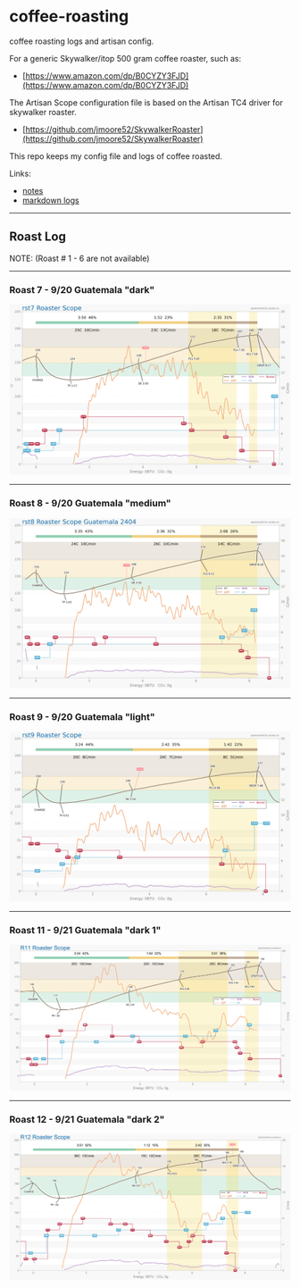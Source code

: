 # coffee-roasting

coffee roasting logs and artisan config.

For a generic Skywalker/itop 500 gram coffee roaster, such as:
 - [https://www.amazon.com/dp/B0CYZY3FJD](https://www.amazon.com/dp/B0CYZY3FJD)

The Artisan Scope configuration file is based on the Artisan TC4 driver for skywalker roaster.
 - [https://github.com/jmoore52/SkywalkerRoaster](https://github.com/jmoore52/SkywalkerRoaster)

This repo keeps my config file and logs of coffee roasted.

Links:
 - [notes](notes/)
 - [markdown logs](md/)


---
## Roast Log

NOTE: (Roast # 1 - 6 are not available)

---
### Roast 7 - 9/20 Guatemala "dark"
![Roast 7](logs/img/roast_25-09-20_1158.png)

---
### Roast 8 - 9/20 Guatemala "medium"
![Roast 8](logs/img/roast_25-09-20_1215.png)

---
### Roast 9 - 9/20 Guatemala "light"
![Roast 9](logs/img/roast_25-09-20_1234.png)

---
### Roast 11 - 9/21 Guatemala "dark 1"
![Roast 11](logs/img/roast_25-09-21_1350.png)

---
### Roast 12 - 9/21 Guatemala "dark 2"
![Roast 12](logs/img/roast_25-09-21_1408.png)




